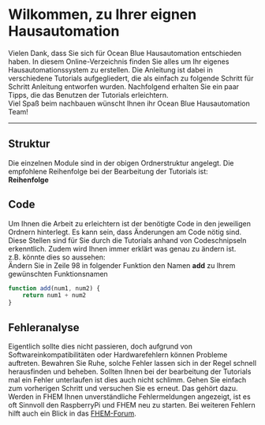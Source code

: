 # Wilkommen, zu Ihrer eignen Hausautomation
Vielen Dank, dass Sie sich für Ocean Blue Hausautomation entschieden haben. In diesem Online-Verzeichnis finden Sie alles um Ihr eigenes Hausautomationssystem zu erstellen. Die Anleitung ist dabei in verschiedene Tutorials aufgegliedert, die als einfach zu folgende Schritt für Schritt Anleitung entworfen wurden. Nachfolgend erhalten Sie ein paar Tipps, die das Benutzen der Tutorials erleichtern.\
Viel Spaß beim nachbauen wünscht Ihnen ihr Ocean Blue Hausautomation Team!

---

## Struktur
Die einzelnen Module sind in der obigen Ordnerstruktur angelegt. Die empfohlene Reihenfolge bei der Bearbeitung der Tutorials ist:\
**Reihenfolge**

## Code
Um Ihnen die Arbeit zu erleichtern ist der benötigte Code in den jeweiligen Ordnern hinterlegt. Es kann sein, dass Änderungen am Code nötig sind. Diese Stellen sind für Sie durch die Tutorials anhand von Codeschnipseln erkenntlich. Zudem wird Ihnen immer erklärt was genau zu ändern ist.\
z.B. könnte dies so aussehen:\
Ändern Sie in Zeile 98 in folgender Funktion den Namen **add** zu Ihrem gewünschten Funktionsnamen
```javascript
function add(num1, num2) {
    return num1 + num2
}
```

## Fehleranalyse
Eigentlich sollte dies nicht passieren, doch aufgrund von Softwareinkompatibilitäten oder Hardwarefehlern können Probleme auftreten. Bewahren Sie Ruhe, solche Fehler lassen sich in der Regel schnell herausfinden und beheben. Sollten Ihnen bei der bearbeitung der Tutorials mal ein Fehler unterlaufen ist dies auch nicht schlimm. Gehen Sie einfach zum vorherigen Schritt und versuchen Sie es erneut. Das gehört dazu. Werden in FHEM Ihnen unverständliche Fehlermeldungen angezeigt, ist es oft Sinnvoll den RaspberryPi und FHEM neu zu starten. Bei weiteren Fehlern hilft auch ein Blick in das [FHEM-Forum](https://forum.fhem.de/). 
